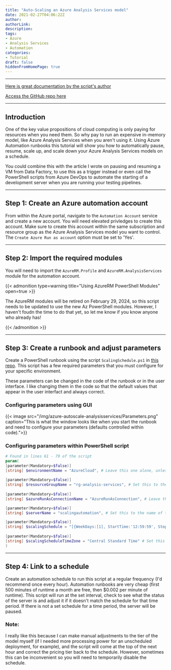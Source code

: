 ```yaml
---
title: "Auto-Scaling an Azure Analysis Services model"
date: 2021-02-27T04:06:22Z
author:
authorLink:
description:
tags:
- Azure
- Analysis Services
- Automation
categories:
- Tutorial
draft: false
hiddenFromHomePage: true
---
```


***
[Here is great documentation by the script's author](https://jorgklein.com/2017/10/11/azure-analysis-services-scheduled-autoscaling/)

[Access the GitHub repo here](https://github.com/lmcconnell1665/AzureAnalysisServices-StartStop)

***
## Introduction

One of the key value propositions of cloud computing is only paying for resources when you need them.
So why pay to run an expensive in-memory model, like Azure Analysis Services when you aren't using it.
Using Azure Automation runbooks this tutorial will show you how to automatically pause, resume, scale up, and scale down your Azure Analysis Services models on a schedule.

You could combine this with the article I wrote on pausing and resuming a VM from Data Factory, to use this as a trigger instead or even call the PowerShell scripts from Azure DevOps to automate the starting of a development server when you are running your testing pipelines.

***
## Step 1: Create an Azure automation account
From within the Azure portal, navigate to the `Automation Account` service and create a new account.
You will need elevated privledges to create this account.
Make sure to create this account within the same subscription and resource group as the Azure Analysis Services model you want to control.
The `Create Azure Run as account` option must be set to 'Yes'.

***
## Step 2: Import the required modules
You will need to import the `AzureRM.Profile` and `AzureRM.AnalysisServices` module for the automation account.

{{< admonition type=warning title="Using AzureRM PowerShell Modules" open=true >}}

The AzureRM modules will be retired on February 29, 2024, so this script needs to be updated to use the new Az PowerShell modules. However, I haven't foudn the time to do that yet, so let me know if you know anyone who already has!

{{< /admonition >}}

***
## Step 3: Create a runbook and adjust parameters
Create a PowerShell runbook using the script `ScalingSchedule.ps1` in [this repo](https://github.com/lmcconnell1665/AzureAnalysisServices-StartStop). This script has a few required parameters that you must configure for your specific environment.

These parameters can be changed in the code of the runbook or in the user interface. I like changing them in the code so that the default values that appear in the user interfact and always correct.

### Configuring parameters using GUI
{{< image src="/img/azure-autoscale-analysisservices/Parameters.png" caption="This is what the window looks like when you start the runbook and need to configure your parameters (defaults controlled within code).">}}

### Configuring parameters within PowerShell script

```PowerShell
# Found in lines 61 - 79 of the script
param(
[parameter(Mandatory=$false)]
[string] $environmentName = "AzureCloud", # Leave this one alone, unless you are operating on another cloud such as Azure Gov Cloud
 
[parameter(Mandatory=$false)]
[string] $resourceGroupName = "rg-analysis-services", # Set this to the name of the resource group your Azure Analysis Services model lives in
 
[parameter(Mandatory=$false)]
[string] $azureRunAsConnectionName = "AzureRunAsConnection", # Leave this one alone, unless you changed the name of your "RunAs" Account from the default

[parameter(Mandatory=$false)]
[string] $serverName = "scalingautomation", # Set this to the name of the Azure Analysis Services server you want to control (just the name, not the full link to the server)

[parameter(Mandatory=$false)]
[string] $scalingSchedule = "[{WeekDays:[1], StartTime:'12:59:59', StopTime:'13:10:59', Sku: 'B2'}, {WeekDays:[2,3,4,5], StartTime:'12:59:59', StopTime:'13:10:00', Sku: 'B1'}]", # Set this to match the schedule you want your model to keep (including days, times, and tiers)
 
[parameter(Mandatory=$false)]
[string] $scalingScheduleTimeZone = "Central Standard Time" # Set this to the time zone of your schedule
)
```

***
## Step 4: Link to a schedule
Create an automation schedule to run this script at a regular frequency (I'd recommend once every hour). Automation runbooks are very cheap (first 500 minutes of runtime a month are free, then $0.002 per minute of runtime). This script will run at the set interval, check to see what the status of the server is and adjust it if it doesn't match the schedule for that time period. If there is not a set schedule for a time period, the server will be paused.

### Note:
I really like this because I can make manual adjustments to the tier of the model myself (if I needed more processing power for an unscheduled deployment, for example), and the script will come at the top of the next hour and correct the pricing tier back to the schedule. However, sometimes this can be inconvenient so you will need to temporarily disable the schedule.